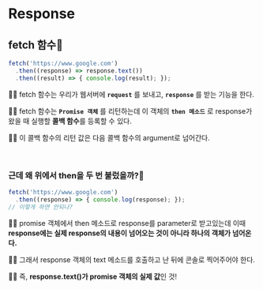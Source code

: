 # Response

## fetch 함수👶
```js
fetch('https://www.google.com') 
  .then((response) => response.text()) 
  .then((result) => { console.log(result); }); 
```

🙎‍♂️ fetch 함수는 우리가 웹서버에 **``request``** 를 보내고, **``response``** 를 받는 기능을 한다. 

🙋‍♂️ fetch 함수는 **``Promise 객체``** 를 리턴하는데 이 객체의 **``then 메소드``** 로 response가 왔을 때 실행할 **콜백 함수**를 등록할 수 있다.

🙆‍♂️ 이 콜백 함수의 리턴 값은 다음 콜백 함수의 argument로 넘어간다.

<br>

### 근데 왜 위에서 then을 두 번 불렀을까?🧐
```js
fetch('https://www.google.com') 
  .then((response) => { console.log(response); }); 
// 이렇게 하면 안되나?
``` 

🙎‍♂️ promise 객체에서 then 메소드로 response를 parameter로 받고있는데 이때 **response에는 실제 response의 내용이 넘어오는 것이 아니라 하나의 객체가 넘어온다.**

🙋‍♂️ 그래서 response 객체의 text 메소드를 호출하고 난 뒤에 콘솔로 찍어주어야 한다.

🙆‍♂️ 즉, **response.text()가 promise 객체의 실제 값**인 것!
